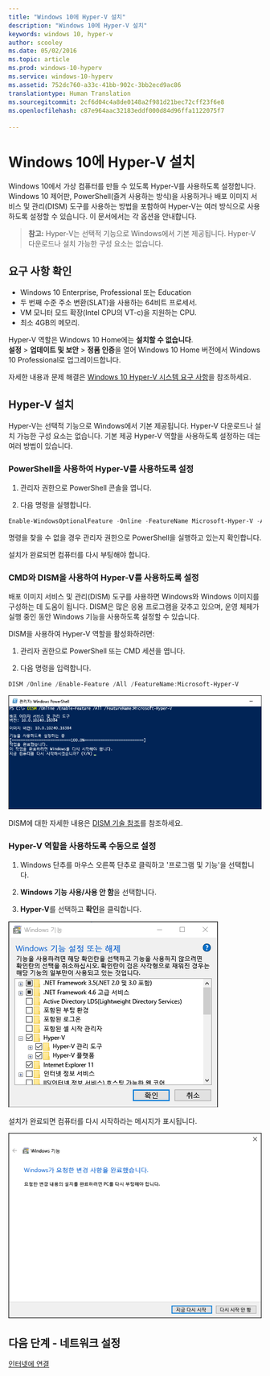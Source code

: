 ```yaml
---
title: "Windows 10에 Hyper-V 설치"
description: "Windows 10에 Hyper-V 설치"
keywords: windows 10, hyper-v
author: scooley
ms.date: 05/02/2016
ms.topic: article
ms.prod: windows-10-hyperv
ms.service: windows-10-hyperv
ms.assetid: 752dc760-a33c-41bb-902c-3bb2ecd9ac86
translationtype: Human Translation
ms.sourcegitcommit: 2cf6d04c4a8de0148a2f981d21bec72cff23f6e8
ms.openlocfilehash: c87e964aac32183eddf000d84d96ffa1122075f7

---
```


# Windows 10에 Hyper-V 설치

Windows 10에서 가상 컴퓨터를 만들 수 있도록 Hyper-V를 사용하도록 설정합니다.  
Windows 10 제어판, PowerShell(즐겨 사용하는 방식)을 사용하거나 배포 이미지 서비스 및 관리(DISM) 도구를 사용하는 방법을 포함하여 Hyper-V는 여러 방식으로 사용하도록 설정할 수 있습니다. 이 문서에서는 각 옵션을 안내합니다.

> **참고:**  Hyper-V는 선택적 기능으로 Windows에서 기본 제공됩니다. Hyper-V 다운로드나 설치 가능한 구성 요소는 없습니다. 

## 요구 사항 확인

* Windows 10 Enterprise, Professional 또는 Education
* 두 번째 수준 주소 변환(SLAT)을 사용하는 64비트 프로세서.
* VM 모니터 모드 확장(Intel CPU의 VT-c)을 지원하는 CPU.
* 최소 4GB의 메모리.

Hyper-V 역할은 Windows 10 Home에는 **설치할 수 없습니다**.  
**설정** > **업데이트 및 보안** > **정품 인증**을 열어 Windows 10 Home 버전에서 Windows 10 Professional로 업그레이드합니다.

자세한 내용과 문제 해결은 [Windows 10 Hyper-V 시스템 요구 사항](../reference/hyper-v-requirements.md)을 참조하세요.


## Hyper-V 설치 
Hyper-V는 선택적 기능으로 Windows에서 기본 제공됩니다. Hyper-V 다운로드나 설치 가능한 구성 요소는 없습니다.  기본 제공 Hyper-V 역할을 사용하도록 설정하는 데는 여러 방법이 있습니다.

### PowerShell을 사용하여 Hyper-V를 사용하도록 설정

1. 관리자 권한으로 PowerShell 콘솔을 엽니다.

2. 다음 명령을 실행합니다.
  ```powershell
  Enable-WindowsOptionalFeature -Online -FeatureName Microsoft-Hyper-V -All
  ```  

  명령을 찾을 수 없을 경우 관리자 권한으로 PowerShell을 실행하고 있는지 확인합니다.  

설치가 완료되면 컴퓨터를 다시 부팅해야 합니다.  

### CMD와 DISM을 사용하여 Hyper-V를 사용하도록 설정

배포 이미지 서비스 및 관리(DISM) 도구를 사용하면 Windows와 Windows 이미지를 구성하는 데 도움이 됩니다.  DISM은 많은 응용 프로그램을 갖추고 있으며, 운영 체제가 실행 중인 동안 Windows 기능을 사용하도록 설정할 수 있습니다.  

DISM을 사용하여 Hyper-V 역할을 활성화하려면:
1. 관리자 권한으로 PowerShell 또는 CMD 세션을 엽니다.

2. 다음 명령을 입력합니다.  
  ```powershell
  DISM /Online /Enable-Feature /All /FeatureName:Microsoft-Hyper-V
  ```  
  ![](media/dism_upd.png)

DISM에 대한 자세한 내용은 [DISM 기술 참조](https://technet.microsoft.com/en-us/library/hh824821.aspx)를 참조하세요.

### Hyper-V 역할을 사용하도록 수동으로 설정

1. Windows 단추를 마우스 오른쪽 단추로 클릭하고 '프로그램 및 기능'을 선택합니다.

2. **Windows 기능 사용/사용 안 함**을 선택합니다.

3. **Hyper-V**를 선택하고 **확인**을 클릭합니다.  

![](media/enable_role_upd.png)

설치가 완료되면 컴퓨터를 다시 시작하라는 메시지가 표시됩니다.

![](media/restart_upd.png)


## 다음 단계 - 네트워크 설정
[인터넷에 연결](connect-to-network.md)



<!--HONumber=Jan17_HO2-->


